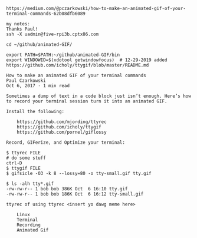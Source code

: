     
    https://medium.com/@pczarkowski/how-to-make-an-animated-gif-of-your-terminal-commands-62b08dfb6089
    
    my notes:
    Thanks Paul!
    ssh -X uadmin@five-rpi3b.cptx86.com

    cd ~/github/animated-GIF/

    export PATH=$PATH:~/github/animated-GIF/bin
    export WINDOWID=$(xdotool getwindowfocus)  # 12-29-2019 added https://github.com/icholy/ttygif/blob/master/README.md
    
    How to make an animated GIF of your terminal commands
    Paul Czarkowski
    Oct 6, 2017 · 1 min read
    
    Sometimes a dump of text in a code block just isn’t enough. Here’s how to record your terminal session turn it into an animated GIF.
    
    Install the following:
    
        https://github.com/mjording/ttyrec
        https://github.com/icholy/ttygif
        https://github.com/pornel/giflossy
    
    Record, GIFerize, and Optimize your terminal:
    
    $ ttyrec FILE
    # do some stuff
    ctrl-D
    $ ttygif FILE
    $ gifsicle -O3 -k 8 --lossy=80 -o tty-small.gif tty.gif

    $ ls -alh tty*.gif
    -rw-rw-r-- 1 bob bob 386K Oct  6 16:10 tty.gif
    -rw-rw-r-- 1 bob bob 186K Oct  6 16:12 tty-small.gif
    
    ttyrec of using ttyrec <insert yo dawg meme here>
    
        Linux
        Terminal
        Recording
        Animated Gif

